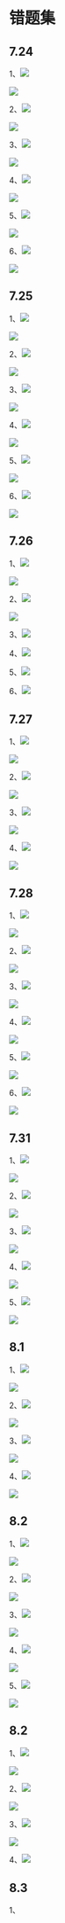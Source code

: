 # 错题集

## 7.24

1、![](C:\Users\Administrator\AppData\Roaming\marktext\images\2023-07-24-10-09-53-image.png)

![](C:\Users\Administrator\AppData\Roaming\marktext\images\2023-07-24-10-10-08-image.png)

2、![](C:\Users\Administrator\AppData\Roaming\marktext\images\2023-07-24-10-10-23-image.png)

![](C:\Users\Administrator\AppData\Roaming\marktext\images\2023-07-24-10-10-34-image.png)

3、![](C:\Users\Administrator\AppData\Roaming\marktext\images\2023-07-24-10-11-27-image.png)

![](C:\Users\Administrator\AppData\Roaming\marktext\images\2023-07-24-10-11-55-image.png)

4、![](C:\Users\Administrator\AppData\Roaming\marktext\images\2023-07-24-10-12-15-image.png)

![](C:\Users\Administrator\AppData\Roaming\marktext\images\2023-07-24-10-12-38-image.png)

5、![](C:\Users\Administrator\AppData\Roaming\marktext\images\2023-07-24-10-25-38-image.png)

![](C:\Users\Administrator\AppData\Roaming\marktext\images\2023-07-24-10-25-48-image.png)

6、![](C:\Users\Administrator\AppData\Roaming\marktext\images\2023-07-24-10-31-41-image.png)

![](C:\Users\Administrator\AppData\Roaming\marktext\images\2023-07-24-10-31-49-image.png)

## 7.25

1、![](C:\Users\Administrator\AppData\Roaming\marktext\images\2023-07-25-09-55-01-image.png)

![](C:\Users\Administrator\AppData\Roaming\marktext\images\2023-07-25-09-55-13-image.png)

2、![](C:\Users\Administrator\AppData\Roaming\marktext\images\2023-07-25-09-55-32-image.png)

![](C:\Users\Administrator\AppData\Roaming\marktext\images\2023-07-25-09-55-43-image.png)

3、![](C:\Users\Administrator\AppData\Roaming\marktext\images\2023-07-25-09-56-01-image.png)

![](C:\Users\Administrator\AppData\Roaming\marktext\images\2023-07-25-09-56-09-image.png)

4、![](C:\Users\Administrator\AppData\Roaming\marktext\images\2023-07-25-10-17-22-image.png)

![](C:\Users\Administrator\AppData\Roaming\marktext\images\2023-07-25-10-17-32-image.png)

5、![](C:\Users\Administrator\AppData\Roaming\marktext\images\2023-07-25-10-28-45-image.png)

![](C:\Users\Administrator\AppData\Roaming\marktext\images\2023-07-25-10-28-59-image.png)

6、![](C:\Users\Administrator\AppData\Roaming\marktext\images\2023-07-25-10-41-56-image.png)

![](C:\Users\Administrator\AppData\Roaming\marktext\images\2023-07-25-10-42-03-image.png)

## 7.26

1、![](C:\Users\Administrator\AppData\Roaming\marktext\images\2023-07-26-09-41-51-image.png)

![](C:\Users\Administrator\AppData\Roaming\marktext\images\2023-07-26-09-42-01-image.png)

2、![](C:\Users\Administrator\AppData\Roaming\marktext\images\2023-07-26-09-43-24-image.png)

![](C:\Users\Administrator\AppData\Roaming\marktext\images\2023-07-26-09-47-18-image.png)

3、![](C:\Users\Administrator\AppData\Roaming\marktext\images\2023-07-26-10-02-28-image.png)

4、![](C:\Users\Administrator\AppData\Roaming\marktext\images\2023-07-26-10-12-51-image.png)

5、![](C:\Users\Administrator\AppData\Roaming\marktext\images\2023-07-26-10-21-45-image.png)

6、![](C:\Users\Administrator\AppData\Roaming\marktext\images\2023-07-26-10-48-00-image.png)

## 7.27

1、![](C:\Users\Administrator\AppData\Roaming\marktext\images\2023-07-27-09-45-51-image.png)

![](C:\Users\Administrator\AppData\Roaming\marktext\images\2023-07-27-09-45-58-image.png)

2、![](C:\Users\Administrator\AppData\Roaming\marktext\images\2023-07-27-09-58-05-image.png)

![](C:\Users\Administrator\AppData\Roaming\marktext\images\2023-07-27-09-58-17-image.png)

3、![](C:\Users\Administrator\AppData\Roaming\marktext\images\2023-07-27-10-00-05-image.png)

![](C:\Users\Administrator\AppData\Roaming\marktext\images\2023-07-27-10-00-13-image.png)

4、![](C:\Users\Administrator\AppData\Roaming\marktext\images\2023-07-27-10-14-49-image.png)

![](C:\Users\Administrator\AppData\Roaming\marktext\images\2023-07-27-10-14-56-image.png)

## 7.28

1、![](C:\Users\Administrator\AppData\Roaming\marktext\images\2023-07-28-08-42-55-image.png)

![](C:\Users\Administrator\AppData\Roaming\marktext\images\2023-07-28-08-43-03-image.png)

2、![](C:\Users\Administrator\AppData\Roaming\marktext\images\2023-07-28-08-52-27-image.png)

![](C:\Users\Administrator\AppData\Roaming\marktext\images\2023-07-28-08-52-38-image.png)

3、![](C:\Users\Administrator\AppData\Roaming\marktext\images\2023-07-28-09-09-33-image.png)

![](C:\Users\Administrator\AppData\Roaming\marktext\images\2023-07-28-09-09-42-image.png)

4、![](C:\Users\Administrator\AppData\Roaming\marktext\images\2023-07-28-09-19-02-image.png)

![](C:\Users\Administrator\AppData\Roaming\marktext\images\2023-07-28-09-19-12-image.png)

5、![](C:\Users\Administrator\AppData\Roaming\marktext\images\2023-07-28-09-28-27-image.png)

![](C:\Users\Administrator\AppData\Roaming\marktext\images\2023-07-28-09-28-35-image.png)

6、![](C:\Users\Administrator\AppData\Roaming\marktext\images\2023-07-28-09-37-57-image.png)

![](C:\Users\Administrator\AppData\Roaming\marktext\images\2023-07-28-09-38-05-image.png)

## 7.31

1、![](C:\Users\Administrator\AppData\Roaming\marktext\images\2023-07-31-08-27-43-image.png)

![](C:\Users\Administrator\AppData\Roaming\marktext\images\2023-07-31-08-27-55-image.png)

2、![](C:\Users\Administrator\AppData\Roaming\marktext\images\2023-07-31-08-30-27-image.png)

![](C:\Users\Administrator\AppData\Roaming\marktext\images\2023-07-31-08-30-40-image.png)

3、![](C:\Users\Administrator\AppData\Roaming\marktext\images\2023-07-31-08-36-15-image.png)

![](C:\Users\Administrator\AppData\Roaming\marktext\images\2023-07-31-08-36-22-image.png)

4、![](C:\Users\Administrator\AppData\Roaming\marktext\images\2023-07-31-08-41-04-image.png)

![](C:\Users\Administrator\AppData\Roaming\marktext\images\2023-07-31-08-41-13-image.png)

5、![](C:\Users\Administrator\AppData\Roaming\marktext\images\2023-07-31-08-47-33-image.png)

![](C:\Users\Administrator\AppData\Roaming\marktext\images\2023-07-31-08-47-44-image.png)

## 8.1

1、![](C:\Users\Administrator\AppData\Roaming\marktext\images\2023-08-01-08-41-36-image.png)

![](C:\Users\Administrator\AppData\Roaming\marktext\images\2023-08-01-08-41-45-image.png)

2、![](C:\Users\Administrator\AppData\Roaming\marktext\images\2023-08-01-08-55-34-image.png)

![](C:\Users\Administrator\AppData\Roaming\marktext\images\2023-08-01-08-55-42-image.png)

3、![](C:\Users\Administrator\AppData\Roaming\marktext\images\2023-08-01-09-03-13-image.png)

![](C:\Users\Administrator\AppData\Roaming\marktext\images\2023-08-01-09-03-21-image.png)

4、![](C:\Users\Administrator\AppData\Roaming\marktext\images\2023-08-01-09-25-30-image.png)

![](C:\Users\Administrator\AppData\Roaming\marktext\images\2023-08-01-09-25-38-image.png)

## 8.2

1、![](C:\Users\Administrator\AppData\Roaming\marktext\images\2023-08-02-08-50-24-image.png)

![](C:\Users\Administrator\AppData\Roaming\marktext\images\2023-08-02-08-50-35-image.png)

2、![](C:\Users\Administrator\AppData\Roaming\marktext\images\2023-08-02-08-50-54-image.png)

![](C:\Users\Administrator\AppData\Roaming\marktext\images\2023-08-02-08-51-01-image.png)

3、![](C:\Users\Administrator\AppData\Roaming\marktext\images\2023-08-02-08-51-33-image.png)

![](C:\Users\Administrator\AppData\Roaming\marktext\images\2023-08-02-08-51-40-image.png)

4、![](C:\Users\Administrator\AppData\Roaming\marktext\images\2023-08-02-09-22-15-image.png)

![](C:\Users\Administrator\AppData\Roaming\marktext\images\2023-08-02-09-22-24-image.png)

5、![](C:\Users\Administrator\AppData\Roaming\marktext\images\2023-08-02-09-27-42-image.png)

![](C:\Users\Administrator\AppData\Roaming\marktext\images\2023-08-02-09-27-49-image.png)

## 8.2

1、![](C:\Users\Administrator\AppData\Roaming\marktext\images\2023-08-03-08-33-56-image.png)

![](C:\Users\Administrator\AppData\Roaming\marktext\images\2023-08-03-08-34-08-image.png)

2、![](C:\Users\Administrator\AppData\Roaming\marktext\images\2023-08-03-08-43-34-image.png)

![](C:\Users\Administrator\AppData\Roaming\marktext\images\2023-08-03-08-43-41-image.png)

3、![](C:\Users\Administrator\AppData\Roaming\marktext\images\2023-08-03-09-08-52-image.png)

![](C:\Users\Administrator\AppData\Roaming\marktext\images\2023-08-03-09-09-00-image.png)

4、![](C:\Users\Administrator\AppData\Roaming\marktext\images\2023-08-03-09-15-58-image.png)

## 8.3

1、
